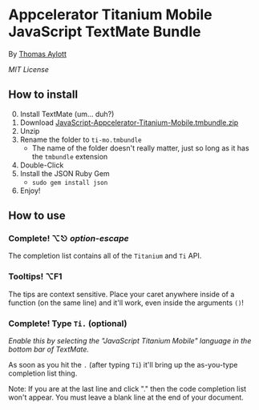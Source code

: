 Appcelerator Titanium Mobile JavaScript TextMate Bundle
====
By [Thomas Aylott](http://SubtleGradient.com)

*MIT License*

How to install
----

0. Install TextMate (um… duh?)
1. Download [JavaScript-Appcelerator-Titanium-Mobile.tmbundle.zip](http://github.com/subtleGradient/JavaScript-Appcelerator-Titanium-Mobile.tmbundle/zipball/master)
2. Unzip
3. Rename the folder to `ti-mo.tmbundle`
    * The name of the folder doesn't really matter, just so long as it has the `tmbundle` extension
4. Double-Click
5. Install the JSON Ruby Gem
    * `sudo gem install json`
6. Enjoy!


How to use
---

### Complete! ⌥⎋ *option-escape*
The completion list contains all of the `Titanium` and `Ti` API.

### Tooltips! ⌥F1 
The tips are context sensitive. Place your caret anywhere inside of a function (on the same line) and it'll work, even inside the arguments `()`!

### Complete! Type `Ti.` (optional)
*Enable this by selecting the "JavaScript Titanium Mobile" language in the bottom bar of TextMate.*

As soon as you hit the `.` (after typing `Ti`) it'll bring up the as-you-type completion list thing.

Note: If you are at the last line and click "." then the code completion list won't appear. You must leave a blank line at the end of your document.
